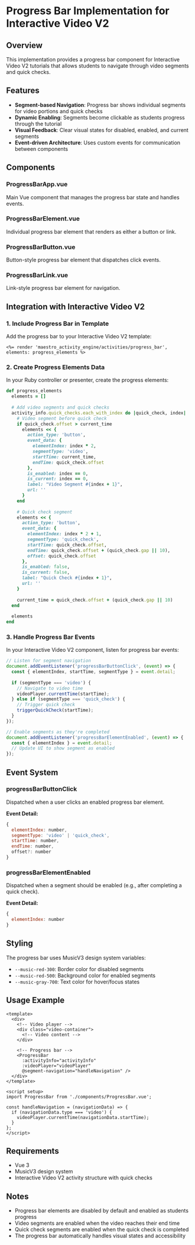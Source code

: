 # Progress Bar Implementation for Interactive Video V2

## Overview

This implementation provides a progress bar component for Interactive Video V2 tutorials that allows students to navigate through video segments and quick checks.

## Features

- **Segment-based Navigation**: Progress bar shows individual segments for video portions and quick checks
- **Dynamic Enabling**: Segments become clickable as students progress through the tutorial
- **Visual Feedback**: Clear visual states for disabled, enabled, and current segments
- **Event-driven Architecture**: Uses custom events for communication between components

## Components

### ProgressBarApp.vue
Main Vue component that manages the progress bar state and handles events.

### ProgressBarElement.vue
Individual progress bar element that renders as either a button or link.

### ProgressBarButton.vue
Button-style progress bar element that dispatches click events.

### ProgressBarLink.vue
Link-style progress bar element for navigation.

## Integration with Interactive Video V2

### 1. Include Progress Bar in Template

Add the progress bar to your Interactive Video V2 template:

```erb
<%= render 'maestro_activity_engine/activities/progress_bar', elements: progress_elements %>
```

### 2. Create Progress Elements Data

In your Ruby controller or presenter, create the progress elements:

```ruby
def progress_elements
  elements = []
  
  # Add video segments and quick checks
  activity_info.quick_checks.each_with_index do |quick_check, index|
    # Video segment before quick check
    if quick_check.offset > current_time
      elements << {
        action_type: 'button',
        event_data: {
          elementIndex: index * 2,
          segmentType: 'video',
          startTime: current_time,
          endTime: quick_check.offset
        },
        is_enabled: index == 0,
        is_current: index == 0,
        label: "Video Segment #{index + 1}",
        url: ''
      }
    end
    
    # Quick check segment
    elements << {
      action_type: 'button',
      event_data: {
        elementIndex: index * 2 + 1,
        segmentType: 'quick_check',
        startTime: quick_check.offset,
        endTime: quick_check.offset + (quick_check.gap || 10),
        offset: quick_check.offset
      },
      is_enabled: false,
      is_current: false,
      label: "Quick Check #{index + 1}",
      url: ''
    }
    
    current_time = quick_check.offset + (quick_check.gap || 10)
  end
  
  elements
end
```

### 3. Handle Progress Bar Events

In your Interactive Video V2 component, listen for progress bar events:

```javascript
// Listen for segment navigation
document.addEventListener('progressBarButtonClick', (event) => {
  const { elementIndex, startTime, segmentType } = event.detail;
  
  if (segmentType === 'video') {
    // Navigate to video time
    videoPlayer.currentTime(startTime);
  } else if (segmentType === 'quick_check') {
    // Trigger quick check
    triggerQuickCheck(startTime);
  }
});

// Enable segments as they're completed
document.addEventListener('progressBarElementEnabled', (event) => {
  const { elementIndex } = event.detail;
  // Update UI to show segment as enabled
});
```

## Event System

### progressBarButtonClick
Dispatched when a user clicks an enabled progress bar element.

**Event Detail:**
```javascript
{
  elementIndex: number,
  segmentType: 'video' | 'quick_check',
  startTime: number,
  endTime: number,
  offset?: number
}
```

### progressBarElementEnabled
Dispatched when a segment should be enabled (e.g., after completing a quick check).

**Event Detail:**
```javascript
{
  elementIndex: number
}
```

## Styling

The progress bar uses MusicV3 design system variables:

- `--music-red-300`: Border color for disabled segments
- `--music-red-500`: Background color for enabled segments
- `--music-gray-700`: Text color for hover/focus states

## Usage Example

```vue
<template>
  <div>
    <!-- Video player -->
    <div class="video-container">
      <!-- Video content -->
    </div>
    
    <!-- Progress bar -->
    <ProgressBar
      :activityInfo="activityInfo"
      :videoPlayer="videoPlayer"
      @segment-navigation="handleNavigation" />
  </div>
</template>

<script setup>
import ProgressBar from './components/ProgressBar.vue';

const handleNavigation = (navigationData) => {
  if (navigationData.type === 'video') {
    videoPlayer.currentTime(navigationData.startTime);
  }
};
</script>
```

## Requirements

- Vue 3
- MusicV3 design system
- Interactive Video V2 activity structure with quick checks

## Notes

- Progress bar elements are disabled by default and enabled as students progress
- Video segments are enabled when the video reaches their end time
- Quick check segments are enabled when the quick check is completed
- The progress bar automatically handles visual states and accessibility 